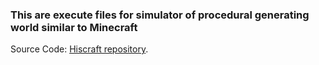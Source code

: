 <h3>This are execute files for simulator of procedural generating world similar to Minecraft</h3>
<p>Source Code: <a href="https://github.com/NikodemWspanialy/MinecraftGame">Hiscraft repository</a>.</p>
